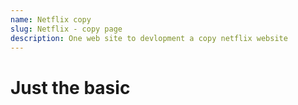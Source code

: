 ```yaml
---
name: Netflix copy
slug: Netflix - copy page
description: One web site to devlopment a copy netflix website
---
```


# Just the basic
